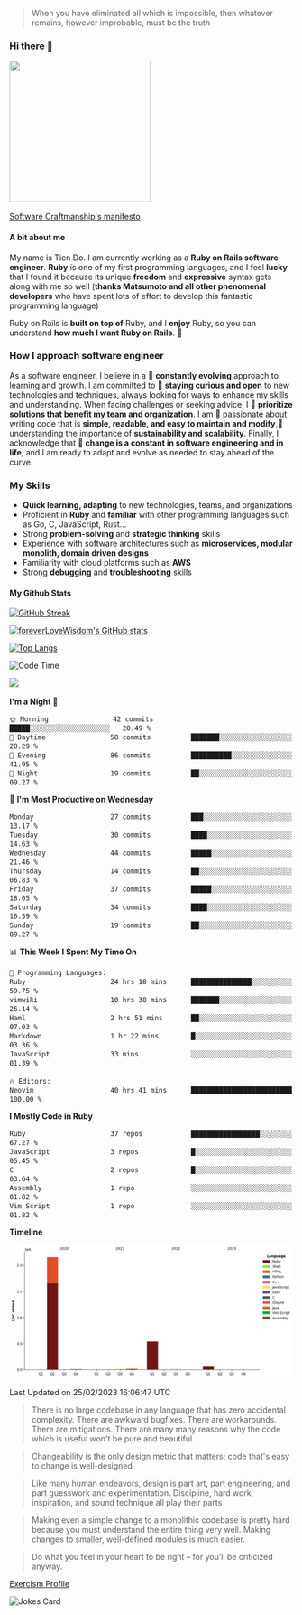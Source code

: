 > When you have eliminated all which is impossible, then whatever remains, however improbable, must be the truth
### Hi there 👋

<!--
**foreverLoveWisdom/foreverLoveWisdom** is a ✨ _special_ ✨ repository because its `README.md` (this file) appears on your GitHub profile.

Here are some ideas to get you started:

- 🔭 I’m currently working on ...
- 🌱 I’m currently learning ...
- 👯 I’m looking to collaborate on ...
- 🤔 I’m looking for help with ...
- 💬 Ask me about ...
- 📫 How to reach me: ...
- 😄 Pronouns: ...
- ⚡ Fun fact: ...
-->

<img src="https://codecondo.com/wp-content/uploads/2017/09/railslogo.png" width="250" height="250">

[Software Craftmanship's manifesto](http://manifesto.softwarecraftsmanship.org/)

#### A bit about me
My name is Tien Do. I am currently working as a **Ruby on Rails software engineer**. **Ruby** is one of my first programming languages, and I feel **lucky** that I found it because its unique **freedom** and **expressive** syntax gets along with me so well (**thanks Matsumoto and all other phenomenal developers** who have spent lots of effort to develop this fantastic programming language)

Ruby on Rails is **built on top of** Ruby, and I **enjoy** Ruby, so you can understand **how much I want Ruby on Rails**. 🤩

### How I approach software engineer
As a software engineer, I believe in a 🔄 **constantly evolving** approach to learning and growth. I am committed to 🤔 **staying curious and open** to new technologies and techniques, always looking for ways to enhance my skills and understanding. When facing challenges or seeking advice, I 👥  **prioritize solutions that benefit my team and organization**. I am 🎉 passionate about writing code that is **simple, readable, and easy to maintain and modify**,🌱 understanding the importance of **sustainability and scalability**. Finally, I acknowledge that 🌊 **change is a constant in software engineering and in life**, and I am ready to adapt and evolve as needed to stay ahead of the curve.

### My Skills
- **Quick learning, adapting** to new technologies, teams, and organizations
- Proficient in **Ruby** and **familiar** with other programming languages such as Go, C, JavaScript, Rust...
- Strong **problem-solving** and **strategic thinking** skills
- Experience with software architectures such as **microservices, modular monolith, domain driven designs**
- Familiarity with cloud platforms such as **AWS**
- Strong **debugging** and **troubleshooting** skills

#### My Github Stats

[![GitHub Streak](https://github-readme-streak-stats.herokuapp.com/?user=foreverLoveWisdom&theme=dracula)](https://git.io/streak-stats)
&nbsp;
&nbsp;

[![foreverLoveWisdom's GitHub stats](https://github-readme-stats.vercel.app/api?username=foreverLoveWisdom&show_icons=true&theme=react&count_private=true)](https://github.com/anuraghazra/github-readme-stats)

[![Top Langs](https://github-readme-stats.vercel.app/api/top-langs/?username=foreverLoveWisdom&show_icons=true&theme=vue-dark)](https://github.com/anuraghazra/github-readme-stats)

<!--START_SECTION:waka-->
![Code Time](http://img.shields.io/badge/Code%20Time-1%2C701%20hrs%2013%20mins-blue)

![](https://komarev.com/ghpvc/?username=foreverLoveWisdom&color=green)

**I'm a Night 🦉** 

```text
🌞 Morning                42 commits          █████░░░░░░░░░░░░░░░░░░░░   20.49 % 
🌆 Daytime                58 commits          ███████░░░░░░░░░░░░░░░░░░   28.29 % 
🌃 Evening                86 commits          ██████████░░░░░░░░░░░░░░░   41.95 % 
🌙 Night                  19 commits          ██░░░░░░░░░░░░░░░░░░░░░░░   09.27 % 
```
📅 **I'm Most Productive on Wednesday** 

```text
Monday                   27 commits          ███░░░░░░░░░░░░░░░░░░░░░░   13.17 % 
Tuesday                  30 commits          ████░░░░░░░░░░░░░░░░░░░░░   14.63 % 
Wednesday                44 commits          █████░░░░░░░░░░░░░░░░░░░░   21.46 % 
Thursday                 14 commits          ██░░░░░░░░░░░░░░░░░░░░░░░   06.83 % 
Friday                   37 commits          █████░░░░░░░░░░░░░░░░░░░░   18.05 % 
Saturday                 34 commits          ████░░░░░░░░░░░░░░░░░░░░░   16.59 % 
Sunday                   19 commits          ██░░░░░░░░░░░░░░░░░░░░░░░   09.27 % 
```


📊 **This Week I Spent My Time On** 

```text
💬 Programming Languages: 
Ruby                     24 hrs 18 mins      ███████████████░░░░░░░░░░   59.75 % 
vimwiki                  10 hrs 38 mins      ███████░░░░░░░░░░░░░░░░░░   26.14 % 
Haml                     2 hrs 51 mins       ██░░░░░░░░░░░░░░░░░░░░░░░   07.03 % 
Markdown                 1 hr 22 mins        █░░░░░░░░░░░░░░░░░░░░░░░░   03.36 % 
JavaScript               33 mins             ░░░░░░░░░░░░░░░░░░░░░░░░░   01.39 % 

🔥 Editors: 
Neovim                   40 hrs 41 mins      █████████████████████████   100.00 % 
```

**I Mostly Code in Ruby** 

```text
Ruby                     37 repos            █████████████████░░░░░░░░   67.27 % 
JavaScript               3 repos             █░░░░░░░░░░░░░░░░░░░░░░░░   05.45 % 
C                        2 repos             █░░░░░░░░░░░░░░░░░░░░░░░░   03.64 % 
Assembly                 1 repo              ░░░░░░░░░░░░░░░░░░░░░░░░░   01.82 % 
Vim Script               1 repo              ░░░░░░░░░░░░░░░░░░░░░░░░░   01.82 % 
```



**Timeline**

![Lines of Code chart](https://raw.githubusercontent.com/foreverLoveWisdom/foreverLoveWisdom/main/assets/bar_graph.png)


 Last Updated on 25/02/2023 16:06:47 UTC
<!--END_SECTION:waka-->


> There is no large codebase in any language that has zero accidental complexity. There are awkward bugfixes. There are workarounds. There are mitigations.
> There are many many reasons why the code which is useful won't be pure and beautiful.

> Changeability is the only design metric that matters; code that's easy to change is well-designed

> Like many human endeavors, design is part art, part engineering, and part guesswork and experimentation. Discipline, hard work, inspiration, and sound technique all play their parts

> Mak­ing even a sim­ple change to a mono­lith­ic code­base is pret­ty hard because you must under­stand the entire thing very well. Mak­ing changes to small­er, well-defined mod­ules is much easier.
 
 > Do what you feel in your heart to be right – for you’ll be criticized anyway.
 
[Exercism Profile](https://exercism.org/profiles/foreverLoveWisdom)

![Jokes Card](https://readme-jokes.vercel.app/api)
